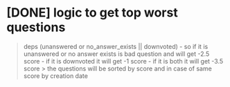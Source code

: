 
# [DONE] logic to get top worst questions 
> deps (unanswered or no_answer_exists || downvoted) 
    - so if it is unanswered or no answer exists is bad question and will get -2.5 score
    - if it is downvoted it will get -1 score
    - if it is both it will get -3.5 score
    > the questions will be sorted by score and in case of same score by creation date


